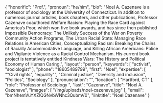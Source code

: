 {
  "honorific": "Prof.",
  "pronoun": "he/him",
  "bio": "Noel A. Cazenave is a professor of sociology at the University of Connecticut. In addition to numerous journal articles, book chapters, and other publications, Professor Cazenave coauthored Welfare Racism: Playing the Race Card against America’s Poor, which won five book awards, and has since then published Impossible Democracy: The Unlikely Success of the War on Poverty Community Action Programs, The Urban Racial State: Managing Race Relations in American Cities, Conceptualizing Racism: Breaking the Chains of Racially Accommodative Language, and Killing African Americans: Police and Vigilante Violence as a Racial Control Mechanism. His current book project is tentatively entitled Kindness Wars: The History and Political Economy of Human Caring.",
  "layout": "person",
  "keywords": [
    "activist",
    "sociologist"
  ],
  "phone": "18605489799",
  "first": "Noel",
  "expertise": [
    "\"Civil rights",
    "equality\"",
    "Criminal justice",
    "Diversity and inclusion",
    "Politics",
    "Sociology"
  ],
  "pronunciation": "",
  "location": [
    "Hartford, CT"
  ],
  "role": "Professor of Sociology ",
  "last": "Cazenave",
  "title": "Noel A. Cazenave",
  "images": [
    "/img/uploads/noel-cazenave.jpg"
  ],
  "email": "bmNhemVuYXZlQGNvbWNhc3QubmV0",
  "linktitle": "Noel Cazenave"
}